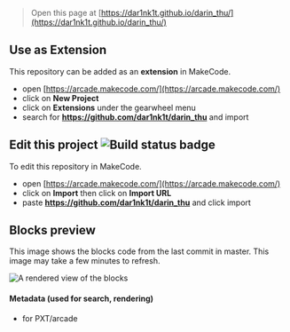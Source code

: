 


> Open this page at [https://dar1nk1t.github.io/darin_thu/](https://dar1nk1t.github.io/darin_thu/)

## Use as Extension

This repository can be added as an **extension** in MakeCode.

* open [https://arcade.makecode.com/](https://arcade.makecode.com/)
* click on **New Project**
* click on **Extensions** under the gearwheel menu
* search for **https://github.com/dar1nk1t/darin_thu** and import

## Edit this project ![Build status badge](https://github.com/dar1nk1t/darin_thu/workflows/MakeCode/badge.svg)

To edit this repository in MakeCode.

* open [https://arcade.makecode.com/](https://arcade.makecode.com/)
* click on **Import** then click on **Import URL**
* paste **https://github.com/dar1nk1t/darin_thu** and click import

## Blocks preview

This image shows the blocks code from the last commit in master.
This image may take a few minutes to refresh.

![A rendered view of the blocks](https://github.com/dar1nk1t/darin_thu/raw/master/.github/makecode/blocks.png)

#### Metadata (used for search, rendering)

* for PXT/arcade
<script src="https://makecode.com/gh-pages-embed.js"></script><script>makeCodeRender("{{ site.makecode.home_url }}", "{{ site.github.owner_name }}/{{ site.github.repository_name }}");</script>
